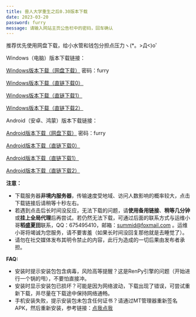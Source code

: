 ```yaml
---
title: 兽人大学重生之后0.30版本下载
date: 2023-03-20
password: furry
message: 请输入网站主页公告栏中的密码，回车确认
---
```


推荐优先使用网盘下载，给小水管和钱包分担点压力ヽ(*。>Д<)o゜


Windows（电脑）版本下载链接：

[Windows版本下载（网盘下载）](https://ln5.sync.com/dl/a2a2a4440/2n46a7dq-rqigikw8-esn4x64c-kzvymyjf) 密码：furry

[Windows版本下载（直链下载0）](https://furryuniversityrebirth.sgp1.digitaloceanspaces.com/FurryUniversityAfterRebirth-0.3-win.zip)

[Windows版本下载（直链下载1）](https://gamedownload.furryuniversity.net/FurryUniversityAfterRebirth-0.3-win.zip)

[Windows版本下载（直链下载2）](https://furryuniversityrebirth.sgp1.cdn.digitaloceanspaces.com/FurryUniversityAfterRebirth-0.3-win.zip)


Android（安卓、鸿蒙）版本下载链接：

[Android版本下载（网盘下载）](https://ln5.sync.com/dl/d697a4770/rxqw237q-vq9nyh88-q4gxfvi6-3es947yy) 密码：furry

[Android版本下载（直链下载0）](https://furryuniversityrebirth.sgp1.digitaloceanspaces.com/FurryUniversityAR0.3.apk)

[Android版本下载（直链下载1）](https://gamedownload.furryuniversity.net/FurryUniversityAR0.3.apk)

[Android版本下载（直链下载2）](https://furryuniversityrebirth.sgp1.cdn.digitaloceanspaces.com/FurryUniversityAR0.3.apk)

**注意：**

- 下载服务器**非境内服务器**，传输速度受地域、访问人数影响的概率较大，点击下载链接后请稍等十秒左右。
- 若遇到点击后长时间没反应，无法下载的问题，请**使用备用链接**、**稍等几分钟**或**挂上全局代理**后再尝试。若仍然无法下载，可通过后面的联系方式与运维小哥**稻盛夏田**联系，QQ：675495410，邮箱：summid@foxmail.com 。运维小哥将竭诚为您服务，请不要害羞（如果长时间没回复那他就是去睡觉了）。
- 请勿在社交媒体发布其明令禁止的内容，此行为造成的一切后果由发布者承担。


**FAQ:**

- 安装时提示安装包包含病毒，风险高等提醒？这是RenPy引擎的问题（开始进行一个锅的甩），不要怕直接冲。
- 安装时显示安装包已损坏？可能是因为网络波动，下载出现了错误，可尝试重新下载，并尽量在下载途中保持网络通畅。
- 手机安装失败，提示安装包未包含任何证书？请通过MT管理器重新签名APK，然后重新安装，参考链接：[点我点我](https://www.hmxthome.com/software/3080.html)